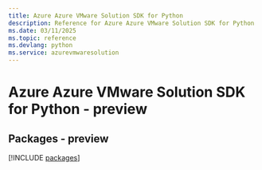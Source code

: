 ```yaml
---
title: Azure Azure VMware Solution SDK for Python
description: Reference for Azure Azure VMware Solution SDK for Python
ms.date: 03/11/2025
ms.topic: reference
ms.devlang: python
ms.service: azurevmwaresolution
---
```

# Azure Azure VMware Solution SDK for Python - preview
## Packages - preview
[!INCLUDE [packages](azure-vmware-solution-index.md)]